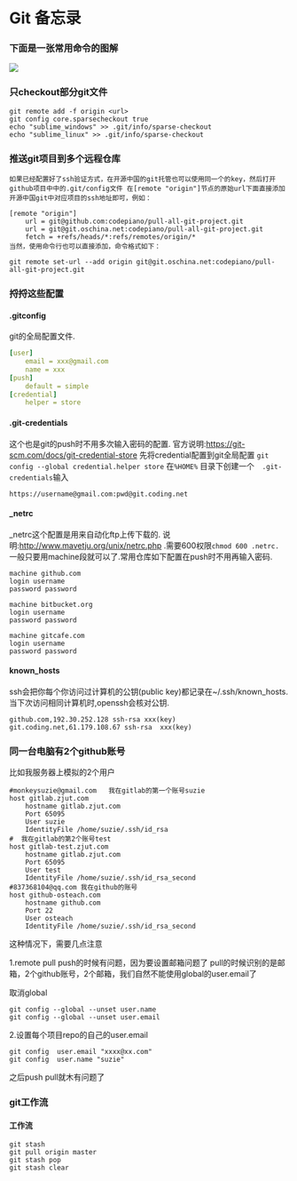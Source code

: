 Git 备忘录
=================




### 下面是一张常用命令的图解

![](http://farwmarth.com/wp-content/2010072023345292.png)


### 只checkout部分git文件
```shell
git remote add -f origin <url>
git config core.sparsecheckout true
echo "sublime_windows" >> .git/info/sparse-checkout
echo "sublime_linux" >> .git/info/sparse-checkout
```

### 推送git项目到多个远程仓库
```
如果已经配置好了ssh验证方式，在开源中国的git托管也可以使用同一个的key，然后打开github项目中中的.git/config文件 在[remote "origin"]节点的原始url下面直接添加开源中国git中对应项目的ssh地址即可，例如：

[remote "origin"]
    url = git@github.com:codepiano/pull-all-git-project.git
    url = git@git.oschina.net:codepiano/pull-all-git-project.git
    fetch = +refs/heads/*:refs/remotes/origin/*
当然，使用命令行也可以直接添加，命令格式如下：

git remote set-url --add origin git@git.oschina.net:codepiano/pull-all-git-project.git
```

###   捋捋这些配置
####  .gitconfig
git的全局配置文件.
```yaml
[user]
    email = xxx@gmail.com
    name = xxx
[push]
    default = simple
[credential]
    helper = store
```

####  .git-credentials
这个也是git的push时不用多次输入密码的配置.
官方说明:<https://git-scm.com/docs/git-credential-store>
先将credential配置到git全局配置
`git config --global credential.helper store`
在`%HOME%` 目录下创建一个`  .git-credentials`输入
```
https://username@gmail.com:pwd@git.coding.net
```

####  _netrc
_netrc这个配置是用来自动化ftp上传下载的. 说明:<http://www.mavetju.org/unix/netrc.php> .需要600权限`chmod 600 .netrc.` 一般只要用machine段就可以了.常用仓库如下配置在push时不用再输入密码.
```
machine github.com
login username
password password

machine bitbucket.org
login username
password password

machine gitcafe.com
login username
password password
```
####  known_hosts
ssh会把你每个你访问过计算机的公钥(public key)都记录在~/.ssh/known_hosts.当下次访问相同计算机时,openssh会核对公钥.
```
github.com,192.30.252.128 ssh-rsa xxx(key)
git.coding.net,61.179.108.67 ssh-rsa  xxx(key)
```


### 同一台电脑有2个github账号

比如我服务器上模拟的2个用户
```shell
#monkeysuzie@gmail.com   我在gitlab的第一个账号suzie
host gitlab.zjut.com
    hostname gitlab.zjut.com
    Port 65095
    User suzie
    IdentityFile /home/suzie/.ssh/id_rsa
#  我在gitlab的第2个账号test
host gitlab-test.zjut.com
    hostname gitlab.zjut.com
    Port 65095
    User test
    IdentityFile /home/suzie/.ssh/id_rsa_second
#837368104@qq.com 我在github的账号
host github-osteach.com
    hostname github.com
    Port 22
    User osteach
    IdentityFile /home/suzie/.ssh/id_rsa_second
```
这种情况下，需要几点注意

1.remote pull push的时候有问题，因为要设置邮箱问题了 pull的时候识别的是邮箱，2个github账号，2个邮箱，我们自然不能使用global的user.email了

取消global
```shell
git config --global --unset user.name
git config --global --unset user.email
```

2.设置每个项目repo的自己的user.email
```shell
git config  user.email "xxxx@xx.com"
git config  user.name "suzie"
```
之后push pull就木有问题了



### git工作流

#### 工作流
```shell
git stash
git pull origin master
git stash pop
git stash clear
```



